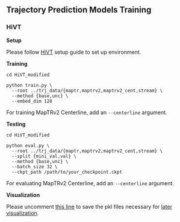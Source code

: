 ## Trajectory Prediction Models Training

### HiVT 

**Setup**

Please follow [HiVT](https://github.com/ZikangZhou/HiVT) setup guide to set up environment.

**Training**

```
cd HiVT_modified

python train.py \
  --root ../trj_data/{maptr,maptrv2,maptrv2_cent,stream} \
  --method {base,unc} \
  --embed_dim 128
```

For training MapTRv2 Centerline, add an `--centerline` argument. 

**Testing**

```
cd HiVT_modified

python eval.py \
  --root ../trj_data/{maptr,maptrv2,maptrv2_cent,stream} \
  --split {mini_val,val} \
  --method {base,unc} \
  --batch_size 32 \
  --ckpt_path /path/to/your_checkpoint.ckpt
```

For evaluating MapTRv2 Centerline, add an `--centerline` argument. 

**Visualization**

Please uncomment [this line](https://github.com/alfredgu001324/MapUncertaintyPrediction/blob/8ab64116982303d373eb85fea2501e139a09e781/HiVT_modified/models/hivt.py#L138) to save the pkl files necessary for [later visualization](https://github.com/alfredgu001324/MapUncertaintyPrediction/blob/main/docs/visualization.md).
